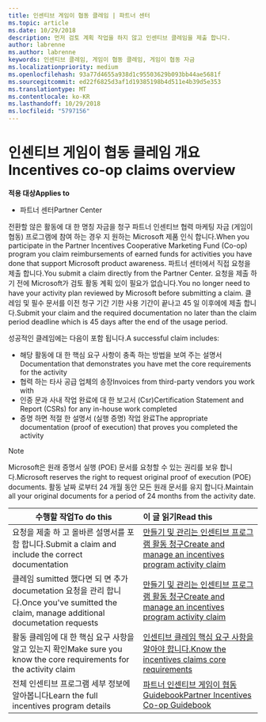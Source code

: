 ```yaml
---
title: 인센티브 게임이 협동 클레임 | 파트너 센터
ms.topic: article
ms.date: 10/29/2018
description: 먼저 검토 계획 작업을 하지 않고 인센티브 클레임을 제출 합니다.
author: labrenne
ms.author: labrenne
keywords: 인센티브 클레임, 게임이 협동 클레임, 게임이 협동 자금
ms.localizationpriority: medium
ms.openlocfilehash: 93a77d4655a938d1c95503629b093bb44ae5681f
ms.sourcegitcommit: ed22f6825d3af1d19385198b4d511e4b39d5e353
ms.translationtype: MT
ms.contentlocale: ko-KR
ms.lasthandoff: 10/29/2018
ms.locfileid: "5797156"
---
```

# <a name="incentives-co-op-claims-overview"></a><span data-ttu-id="281ca-104">인센티브 게임이 협동 클레임 개요</span><span class="sxs-lookup"><span data-stu-id="281ca-104">Incentives co-op claims overview</span></span>

**<span data-ttu-id="281ca-105">적용 대상</span><span class="sxs-lookup"><span data-stu-id="281ca-105">Applies to</span></span>**

- <span data-ttu-id="281ca-106">파트너 센터</span><span class="sxs-lookup"><span data-stu-id="281ca-106">Partner Center</span></span>

<span data-ttu-id="281ca-107">전환할 않은 활동에 대 한 명칭 자금을 청구 파트너 인센티브 협력 마케팅 자금 (게임이 협동) 프로그램에 참여 하는 경우 지 원하는 Microsoft 제품 인식 합니다.</span><span class="sxs-lookup"><span data-stu-id="281ca-107">When you participate in the  Partner Incentives Cooperative Marketing Fund (Co-op) program you claim reimbursements of earned funds for activities you have done that support Microsoft product awareness.</span></span> <span data-ttu-id="281ca-108">파트너 센터에서 직접 요청을 제출 합니다.</span><span class="sxs-lookup"><span data-stu-id="281ca-108">You submit a claim directly from the Partner Center.</span></span> <span data-ttu-id="281ca-109">요청을 제출 하기 전에 Microsoft가 검토 활동 계획 있이 필요가 없습니다.</span><span class="sxs-lookup"><span data-stu-id="281ca-109">You no longer need to have your activity plan reviewed by Microsoft before submitting a claim.</span></span> <span data-ttu-id="281ca-110">클레임 및 필수 문서를 이전 청구 기간 기한 사용 기간이 끝나고 45 일 이후에에 제출 합니다.</span><span class="sxs-lookup"><span data-stu-id="281ca-110">Submit your claim and the required documentation no later than the claim period deadline which is 45 days after the end of the usage period.</span></span> 

<span data-ttu-id="281ca-111">성공적인 클레임에는 다음이 포함 됩니다.</span><span class="sxs-lookup"><span data-stu-id="281ca-111">A successful claim includes:</span></span>

- <span data-ttu-id="281ca-112">해당 활동에 대 한 핵심 요구 사항이 충족 하는 방법을 보여 주는 설명서</span><span class="sxs-lookup"><span data-stu-id="281ca-112">Documentation that demonstrates you have met the core requirements for the activity</span></span>
- <span data-ttu-id="281ca-113">협력 하는 타사 공급 업체의 송장</span><span class="sxs-lookup"><span data-stu-id="281ca-113">Invoices from third-party vendors you work with</span></span>
- <span data-ttu-id="281ca-114">인증 문과 사내 작업 완료에 대 한 보고서 (Csr)</span><span class="sxs-lookup"><span data-stu-id="281ca-114">Certification Statement and Report (CSRs) for any in-house work completed</span></span>
- <span data-ttu-id="281ca-115">증명 하면 적절 한 설명서 (실행 증명) 작업 완료</span><span class="sxs-lookup"><span data-stu-id="281ca-115">The appropriate documentation (proof of execution) that proves you completed the activity</span></span> 

>[!NOTE]
><span data-ttu-id="281ca-116">Microsoft은 원래 증명서 실행 (POE) 문서를 요청할 수 있는 권리를 보유 합니다.</span><span class="sxs-lookup"><span data-stu-id="281ca-116">Microsoft reserves the right to request original proof of execution (POE) documents.</span></span> <span data-ttu-id="281ca-117">활동 날짜 로부터 24 개월 동안 모든 원래 문서를 유지 합니다.</span><span class="sxs-lookup"><span data-stu-id="281ca-117">Maintain all your original documents for a period of 24 months from the activity date.</span></span> 

|**<span data-ttu-id="281ca-118">수행할 작업</span><span class="sxs-lookup"><span data-stu-id="281ca-118">To do this</span></span>**   |**<span data-ttu-id="281ca-119">이 글 읽기</span><span class="sxs-lookup"><span data-stu-id="281ca-119">Read this</span></span>**   |
|-----------------|:--------------------------------------|
|<span data-ttu-id="281ca-120">요청을 제출 하 고 올바른 설명서를 포함 합니다.</span><span class="sxs-lookup"><span data-stu-id="281ca-120">Submit a claim and include the correct documentation</span></span>|[<span data-ttu-id="281ca-121">만들기 및 관리는 인센티브 프로그램 활동 청구</span><span class="sxs-lookup"><span data-stu-id="281ca-121">Create and manage an incentives program activity claim</span></span>](create-incentives-claims.md)|
|<span data-ttu-id="281ca-122">클레임 sumitted 했다면 되 면 추가 documetation 요청을 관리 합니다.</span><span class="sxs-lookup"><span data-stu-id="281ca-122">Once you've sumitted the claim, manage additional documetation requests</span></span>|[<span data-ttu-id="281ca-123">만들기 및 관리는 인센티브 프로그램 활동 청구</span><span class="sxs-lookup"><span data-stu-id="281ca-123">Create and manage an incentives program activity claim</span></span>](create-incentives-claims.md)  |
|<span data-ttu-id="281ca-124">활동 클레임에 대 한 핵심 요구 사항을 알고 있는지 확인</span><span class="sxs-lookup"><span data-stu-id="281ca-124">Make sure you know the core requirements for the activity claim</span></span>|[<span data-ttu-id="281ca-125">인센티브 클레임 핵심 요구 사항을 알아야 합니다.</span><span class="sxs-lookup"><span data-stu-id="281ca-125">Know the incentives claims core requirements</span></span>](core-requirements.md)   |
|<span data-ttu-id="281ca-126">전체 인센티브 프로그램 세부 정보에 알아봅니다</span><span class="sxs-lookup"><span data-stu-id="281ca-126">Learn the full incentives program details</span></span>|[<span data-ttu-id="281ca-127">파트너 인센티브 게임이 협동 Guidebook</span><span class="sxs-lookup"><span data-stu-id="281ca-127">Partner Incentives Co-op Guidebook</span></span>](https://assets.microsoft.com/coop-guidebook.pdf)
                                                                                 
                                   